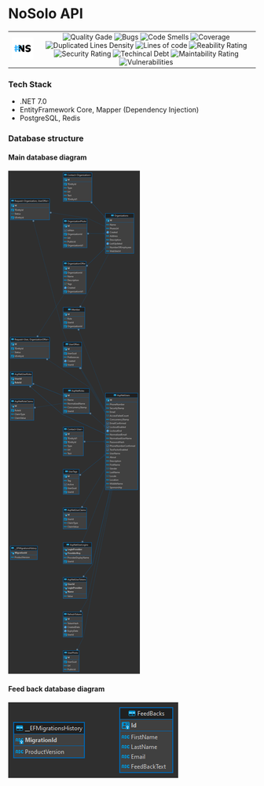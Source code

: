 # NoSolo API
<table width="100%" border="0">
  <tr>
    <td valign="center">
      <img src="https://github.com/No-Solo/no-solo-api/blob/main/src/img/NS%20v1.jpg" width="150px"/>
    </td>
    <td valign="center" align="center">
      <img alt="Quality Gade" src="https://sonarcloud.io/api/project_badges/measure?project=No-Solo_no-solo-api&metric=alert_status">
      <img alt="Bugs" src="https://sonarcloud.io/api/project_badges/measure?project=No-Solo_no-solo-api&metric=bugs">
      <img alt="Code Smells" src="https://sonarcloud.io/api/project_badges/measure?project=No-Solo_no-solo-api&metric=code_smells">
      <img alt="Coverage" src="https://sonarcloud.io/api/project_badges/measure?project=No-Solo_no-solo-api&metric=coverage">
      <img alt="Duplicated Lines Density" src="https://sonarcloud.io/api/project_badges/measure?project=No-Solo_no-solo-api&metric=duplicated_lines_density">
      <img alt="Lines of code" src="https://sonarcloud.io/api/project_badges/measure?project=No-Solo_no-solo-api&metric=ncloc">
      <img alt="Reability Rating" src="https://sonarcloud.io/api/project_badges/measure?project=No-Solo_no-solo-api&metric=reliability_rating">
      <img alt="Security Rating" src="https://sonarcloud.io/api/project_badges/measure?project=No-Solo_no-solo-api&metric=security_rating">
      <img alt="Techincal Debt" src="https://sonarcloud.io/api/project_badges/measure?project=No-Solo_no-solo-api&metric=sqale_index">
      <img alt="Maintability Rating" src="https://sonarcloud.io/api/project_badges/measure?project=No-Solo_no-solo-api&metric=sqale_rating">
      <img alt="Vulnerabilities" src="https://sonarcloud.io/api/project_badges/measure?project=No-Solo_no-solo-api&metric=vulnerabilities">
    </td>
</tr>
</table>

### Tech Stack
- .NET 7.0
- EntityFramework Core, Mapper (Dependency Injection)
- PostgreSQL, Redis

### Database structure

#### Main database diagram

<img src="src/img/NoSoloDatabaseDiagram.png">

#### Feed back database diagram

<img src="src/img/FeedBackDatabaseDiagram.png">
